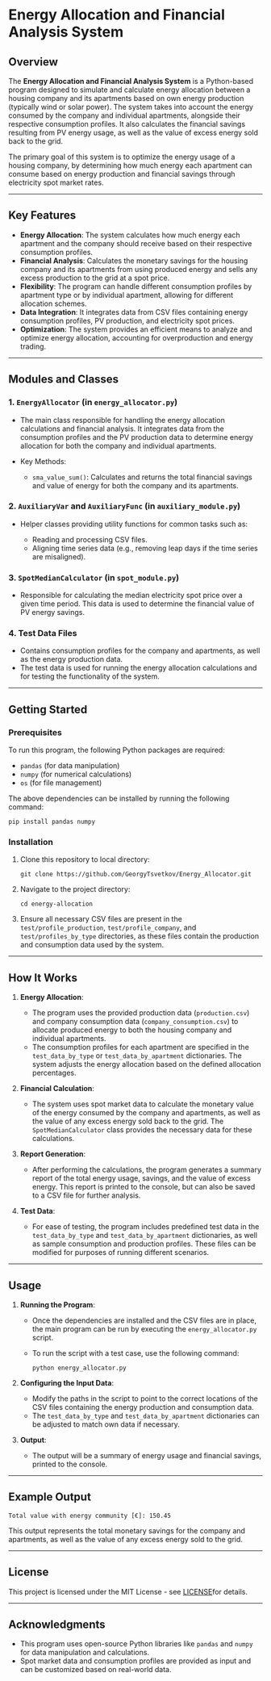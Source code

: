# **Energy Allocation and Financial Analysis System**

## **Overview**

The **Energy Allocation and Financial Analysis System** is a Python-based 
program designed to simulate and calculate energy allocation between a housing 
company and its apartments based on own energy production (typically wind or 
solar power). The system takes into account the energy consumed by the 
company and individual apartments, alongside their respective consumption 
profiles. It also calculates the financial savings resulting from PV energy 
usage, as well as the value of excess energy sold back to the grid.

The primary goal of this system is to optimize the energy usage of a housing 
company, by determining how much energy each apartment can consume based on 
energy production and financial savings through electricity spot market rates.

---

## **Key Features**

* **Energy Allocation**:  The system calculates how much energy each apartment 
and the company should receive based on their respective consumption profiles.
* **Financial Analysis**: Calculates the monetary savings for the housing 
company and its apartments from using produced energy and sells any excess 
production to the grid at a spot price.
* **Flexibility**: The program can handle different consumption profiles by 
apartment type or by individual apartment, allowing for different allocation 
schemes.
* **Data Integration**: It integrates data from CSV files containing energy 
consumption profiles, PV production, and electricity spot prices.
* **Optimization**: The system provides an efficient means to analyze and 
optimize energy allocation, accounting for overproduction and energy trading.

---

## **Modules and Classes**

### 1. **`EnergyAllocator`** (in `energy_allocator.py`)

* The main class responsible for handling the energy allocation calculations 
and financial analysis. It integrates data from the consumption profiles and 
the PV production data to determine energy allocation for both the company 
and individual apartments.
* Key Methods:

  * `sma_value_sum()`: Calculates and returns the total financial savings and 
  value of energy for both the company and its apartments.

### 2. **`AuxiliaryVar` and `AuxiliaryFunc`** (in `auxiliary_module.py`)

* Helper classes providing utility functions for common tasks such as:

  * Reading and processing CSV files.
  * Aligning time series data (e.g., removing leap days if the time series 
  are misaligned).

### 3. **`SpotMedianCalculator`** (in `spot_module.py`)

* Responsible for calculating the median electricity spot price over a given 
time period. This data is used to determine the financial value of PV energy 
savings.

### 4. **Test Data Files**

* Contains consumption profiles for the company and apartments, as well as 
the energy production data.
* The test data is used for running the energy allocation calculations and 
for testing the functionality of the system.

---

## **Getting Started**

### Prerequisites

To run this program, the following Python packages are required:

* `pandas` (for data manipulation)
* `numpy` (for numerical calculations)
* `os` (for file management)

The above dependencies can be installed by running the following command:

```
pip install pandas numpy
```

### Installation

1. Clone this repository to local directory:

   ```
   git clone https://github.com/GeorgyTsvetkov/Energy_Allocator.git
   ```

2. Navigate to the project directory:

   ```
   cd energy-allocation
   ```

3. Ensure all necessary CSV files are present in the 
`test/profile_production`, `test/profile_company`, and 
`test/profiles_by_type` directories, as these files contain the production 
and consumption data used by the system.

---

## **How It Works**

1. **Energy Allocation**:

   * The program uses the provided production data (`production.csv`) and 
   company consumption data (`company_consumption.csv`) to allocate produced 
   energy to both the housing company and individual apartments.
   * The consumption profiles for each apartment are specified in the 
   `test_data_by_type` or `test_data_by_apartment` dictionaries. The system 
   adjusts the energy allocation based on the defined allocation percentages.

2. **Financial Calculation**:

   * The system uses spot market data to calculate the monetary value of the 
   energy consumed by the company and apartments, as well as the value of any 
   excess energy sold back to the grid. The `SpotMedianCalculator` class 
   provides the necessary data for these calculations.

3. **Report Generation**:

   * After performing the calculations, the program generates a summary 
   report of the total energy usage, savings, and the value of excess energy. 
   This report is printed to the console, but can also be saved to a CSV file 
   for further analysis.

4. **Test Data**:

   * For ease of testing, the program includes predefined test data in the 
   `test_data_by_type` and `test_data_by_apartment` dictionaries, as well as 
   sample consumption and production profiles. These files can be modified for 
   purposes of running different scenarios.

---

## **Usage**

1. **Running the Program**:

   * Once the dependencies are installed and the CSV files are in place, 
   the main program can be run by executing the `energy_allocator.py` script.
   * To run the script with a test case, use the following command:

     ```
     python energy_allocator.py
     ```

2. **Configuring the Input Data**:

   * Modify the paths in the script to point to the correct locations of the 
   CSV files containing the energy production and consumption data.
   * The `test_data_by_type` and `test_data_by_apartment` 
   dictionaries can be adjusted to match own data if necessary.

3. **Output**:

   * The output will be a summary of energy usage and financial savings, 
   printed to the console.

---

## **Example Output**

```
Total value with energy community [€]: 150.45
```

This output represents the total monetary savings for the company and 
apartments, as well as the value of any excess energy sold to the grid.

---

## **License**

This project is licensed under the MIT License - see 
[LICENSE](https://choosealicense.com/licenses/mit/)for details.

---

## **Acknowledgments**

* This program uses open-source Python libraries like `pandas` and `numpy` 
for data manipulation and calculations.
* Spot market data and consumption profiles are provided as input and can 
be customized based on real-world data.
